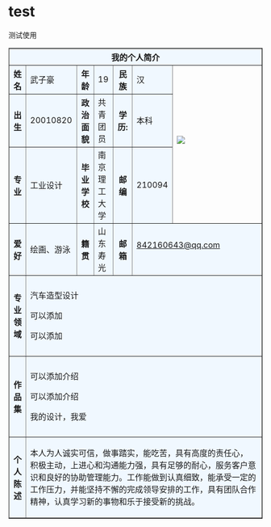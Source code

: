 <html>


<table border="1" align="center" cellpadding="10" width="800">
<tr>
    <th colspan="7" bgcolor="aliceblue" >我的个人简介</th>
</tr>

<tr>
    <th bgcolor="aliceblue">姓名</th>
    <td bgcolor="aliceblue"> 武子豪</td>
    <th bgcolor="aliceblue">年龄</th>
    <td bgcolor="aliceblue">19</td>
    <th bgcolor="aliceblue">民族</th>
    <td bgcolor="aliceblue">汉</td>
    <td rowspan="3" width="160"<p><img border="0" src="http://a1.qpic.cn/psc?/c9ec2ae1-f230-42c7-b6ae-073d5f60c10d/AnEbYoeEzDEIxNItsAwyVs4NlO.3X.KvWSrsT4R8ojcWJvt2xWbMsA*YZgiejHDe86ExhbtNPgGEzFXQTFf8Rg!!/b&ek=1&kp=1&pt=0&bo=WgB4AFoAeAARADc!&tl=1&vuin=7149788&tm=1604736000&sce=60-3-3&rf=0-0" />
</a></p></td>
</tr>

<tr>
    <th bgcolor="aliceblue">出生</th>
    <td bgcolor="aliceblue">20010820</td>
    <th bgcolor="aliceblue">政治面貌</th>
    <td bgcolor="aliceblue">共青团员</td>
    <th bgcolor="aliceblue">学历:</th>
    <td bgcolor="aliceblue">本科</td>
</tr>

<tr>
    <th bgcolor="aliceblue">专业</th>
    <td bgcolor="aliceblue">工业设计</td>
    <th bgcolor="aliceblue">毕业学校</th>
    <td bgcolor="aliceblue">南京理工大学</td>
    <th bgcolor="aliceblue">邮编</th>
    <td bgcolor="aliceblue">210094</td>
</tr>

<tr>
     <th bgcolor="aliceblue">爱好</th>
     <td bgcolor="aliceblue">绘画、游泳</td>
     <th bgcolor="aliceblue">籍贯</th>
     <td bgcolor="aliceblue">山东寿光</td>
     <th bgcolor="aliceblue">邮箱</th>
     <td bgcolor="aliceblue"colspan="2"<p><a  href="mailto:1964567582@qq.com?subject=Hello%20again">842160643@qq.com </a></p></td>
</tr>

<tr>
     <th height="160" bgcolor="aliceblue">专业领域</th>
     <td bgcolor="aliceblue"colspan="6">
   <p>汽车造型设计</p>
   <p>可以添加</p>
   <p>可以添加</p>
    </td>
</tr>

<tr>
     <th height="160" bgcolor="aliceblue"> 作品集</th>
     <td bgcolor="aliceblue"colspan="6">
    <p>可以添加介绍</p>
    <p>可以添加介绍</p>
    <p>我的设计，我爱</p>
</tr>

<tr>
     <th height="160" bgcolor="aliceblue">个人陈述</th>
     <td bgcolor="aliceblue"colspan="6">
    <p>本人为人诚实可信，做事踏实，能吃苦，具有高度的责任心， 积极主动，上进心和沟通能力强，具有足够的耐心，服务客户意识和良好的协助管理能力。工作能做到认真细致，能承受一定的工作压力，并能坚持不懈的完成领导安排的工作，具有团队合作精神，认真学习新的事物和乐于接受新的挑战。</p>    
</tr>


</html>


# test
测试使用
